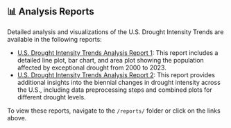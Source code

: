 ## 📊 Analysis Reports

Detailed analysis and visualizations of the U.S. Drought Intensity Trends are available in the following reports:

- [U.S. Drought Intensity Trends Analysis Report 1](reports/Viz2-_Dhanyapriya_Somasundaram_FINAL.pdf): This report includes a detailed line plot, bar chart, and area plot showing the population affected by exceptional drought from 2000 to 2023.
- [U.S. Drought Intensity Trends Analysis Report 2](reports/Viz3-_Dhanyapriya_Somasundaram_FINAL-1.pdf): This report provides additional insights into the biennial changes in drought intensity across the U.S., including data preprocessing steps and combined plots for different drought levels.

To view these reports, navigate to the `/reports/` folder or click on the links above.

